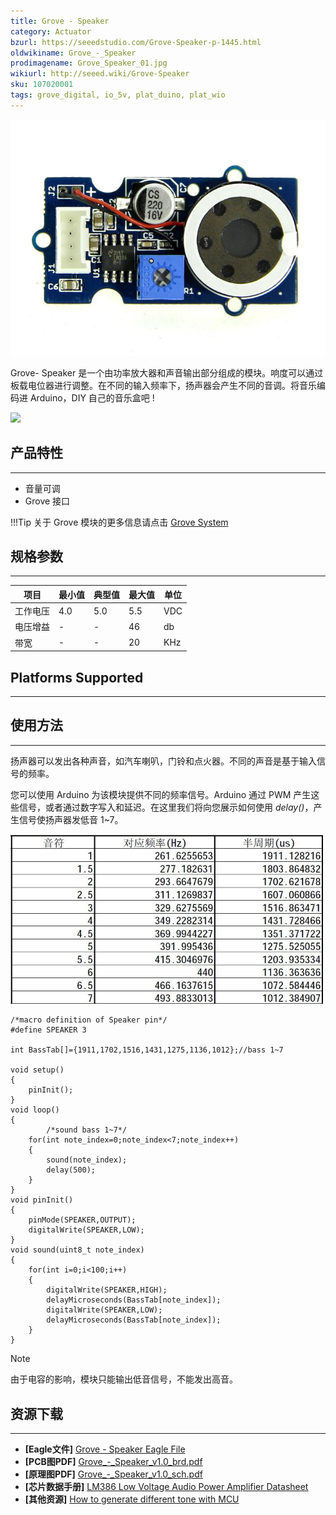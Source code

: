 ```yaml
---
title: Grove - Speaker
category: Actuator
bzurl: https://seeedstudio.com/Grove-Speaker-p-1445.html
oldwikiname: Grove_-_Speaker
prodimagename: Grove_Speaker_01.jpg
wikiurl: http://seeed.wiki/Grove-Speaker
sku: 107020001
tags: grove_digital, io_5v, plat_duino, plat_wio
---
```


![](https://raw.githubusercontent.com/SeeedDocument/Grove-Speaker/master/img/Grove_Speaker_01.jpg)

Grove- Speaker 是一个由功率放大器和声音输出部分组成的模块。响度可以通过板载电位器进行调整。在不同的输入频率下，扬声器会产生不同的音调。将音乐编码进 Arduino，DIY 自己的音乐盒吧 !

[![](https://github.com/SeeedDocument/wiki_chinese/raw/master/docs/images/click_to_buy.PNG)](https://item.taobao.com/item.htm?spm=a230r.1.14.20.12a3e2204K97PC&id=45477159219&ns=1&abbucket=1#detail)

## 产品特性
-------

-   音量可调
-   Grove 接口

!!!Tip
    关于 Grove 模块的更多信息请点击 [Grove System](http://seeed.wiki/Grove_System/)


## 规格参数
-------------

| 项目            | 最小值 | 典型值 | 最大值 | 单位 |
|-----------------|-----|---------|-----|------|
| 工作电压 | 4.0 | 5.0     | 5.5 | VDC  |
| 电压增益    | -   | -       | 46  | db   |
| 带宽      | -   | -       | 20  | KHz  |

## Platforms Supported
-------------------

## 使用方法
-----

扬声器可以发出各种声音，如汽车喇叭，门铃和点火器。不同的声音是基于输入信号的频率。

您可以使用 Arduino 为该模块提供不同的频率信号。Arduino 通过 PWM 产生这些信号，或者通过数字写入和延迟。在这里我们将向您展示如何使用 *delay()*，产生信号使扬声器发低音 1~7。

![](https://raw.githubusercontent.com/SeeedDocument/Grove-Speaker/master/img/Tone.jpg)

```
/*macro definition of Speaker pin*/
#define SPEAKER 3

int BassTab[]={1911,1702,1516,1431,1275,1136,1012};//bass 1~7

void setup()
{
    pinInit();
}
void loop()
{
        /*sound bass 1~7*/
    for(int note_index=0;note_index<7;note_index++)
    {
        sound(note_index);
        delay(500);
    }
}
void pinInit()
{
    pinMode(SPEAKER,OUTPUT);
    digitalWrite(SPEAKER,LOW);
}
void sound(uint8_t note_index)
{
    for(int i=0;i<100;i++)
    {
        digitalWrite(SPEAKER,HIGH);
        delayMicroseconds(BassTab[note_index]);
        digitalWrite(SPEAKER,LOW);
        delayMicroseconds(BassTab[note_index]);
    }
}
```
<div class="admonition note">
<p class="admonition-title">Note</p>
由于电容的影响，模块只能输出低音信号，不能发出高音。
</div>

## 资源下载
--------

-   **[Eagle文件]** [Grove - Speaker Eagle File](https://raw.githubusercontent.com/SeeedDocument/Grove-Speaker/master/res/Grove-Speaker_Eagle_File.zip)
-   **[PCB图PDF]** [Grove\_-\_Speaker\_v1.0\_brd.pdf](https://raw.githubusercontent.com/SeeedDocument/Grove-Speaker/master/res/Grove-Speaker_v1.0_brd.pdf)
-   **[原理图PDF]** [Grove\_-\_Speaker\_v1.0\_sch.pdf](https://raw.githubusercontent.com/SeeedDocument/Grove-Speaker/master/res/Grove-Speaker_v1.0_sch.pdf)
-   **[芯片数据手册]** [LM386 Low Voltage Audio Power Amplifier Datasheet](https://raw.githubusercontent.com/SeeedDocument/Grove-Speaker/master/res/LM386_Low_Voltage_Audio_Power_Amplifier_Datasheet.pdf)
-   **[其他资源]** [How to generate different tone with MCU](https://raw.githubusercontent.com/SeeedDocument/Grove-Speaker/master/res/Tone.pdf)


<!-- This Markdown file was created from http://www.seeedstudio.com/wiki/Grove_-_Speaker -->
